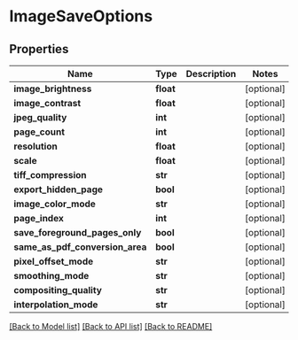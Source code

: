 # ImageSaveOptions

## Properties
Name | Type | Description | Notes
------------ | ------------- | ------------- | -------------
**image_brightness** | **float** |  | [optional] 
**image_contrast** | **float** |  | [optional] 
**jpeg_quality** | **int** |  | [optional] 
**page_count** | **int** |  | [optional] 
**resolution** | **float** |  | [optional] 
**scale** | **float** |  | [optional] 
**tiff_compression** | **str** |  | [optional] 
**export_hidden_page** | **bool** |  | [optional] 
**image_color_mode** | **str** |  | [optional] 
**page_index** | **int** |  | [optional] 
**save_foreground_pages_only** | **bool** |  | [optional] 
**same_as_pdf_conversion_area** | **bool** |  | [optional] 
**pixel_offset_mode** | **str** |  | [optional] 
**smoothing_mode** | **str** |  | [optional] 
**compositing_quality** | **str** |  | [optional] 
**interpolation_mode** | **str** |  | [optional] 

[[Back to Model list]](../README.md#documentation-for-models) [[Back to API list]](../README.md#documentation-for-api-endpoints) [[Back to README]](../README.md)


